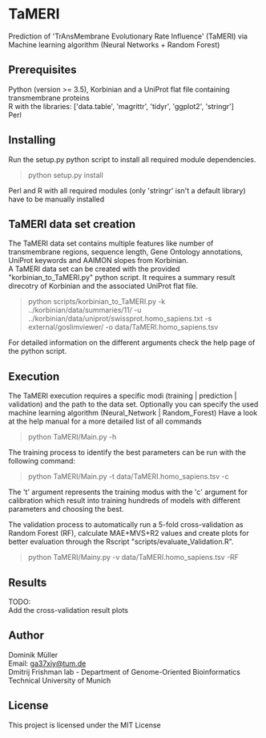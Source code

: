 # TaMERI

Prediction of 'TrAnsMembrane Evolutionary Rate Influence' (TaMERI) via Machine learning algorithm (Neural Networks + Random Forest)

## Prerequisites

Python (version >= 3.5), Korbinian and a UniProt flat file containing transmembrane proteins\
R with the libraries: ['data.table', 'magrittr', 'tidyr', 'ggplot2', 'stringr']\
Perl

## Installing

Run the setup.py python script to install all required module dependencies.
> python setup.py install

Perl and R with all required modules (only 'stringr' isn't a default library) have to be manually installed

## TaMERI data set creation

The TaMERI data set contains multiple features like number of transmembrane regions, sequence length, Gene Ontology annotations, UniProt keywords and AAIMON slopes from Korbinian.\
A TaMERI data set can be created with the provided "korbinian_to_TaMERI.py" python script. It requires a summary result direcotry of Korbinian and the associated UniProt flat file.
> python scripts/korbinian_to_TaMERI.py -k ../korbinian/data/summaries/11/ -u ../korbinian/data/uniprot/swissprot.homo_sapiens.txt -s external/goslimviewer/ -o data/TaMERI.homo_sapiens.tsv

For detailed information on the different arguments check the help page of the python script.

## Execution

The TaMERI execution requires a specific modi (training | prediction | validation) and the path to the data set.
Optionally you can specify the used machine learning algorithm (Neural_Network | Random_Forest)
Have a look at the help manual for a more detailed list of all commands
> python TaMERI/Main.py -h


The training process to identify the best parameters can be run with the following command:
> python TaMERI/Main.py -t data/TaMERI.homo_sapiens.tsv -c

The 't' argument represents the training modus with the 'c' argument for calibration which result into training hundreds of models with different parameters and choosing the best.

The validation process to automatically run a 5-fold cross-validation as Random Forest (RF), calculate MAE+MVS+R2 values and create plots for better evaluation through the Rscript "scripts/evaluate_Validation.R".
> python TaMERI/Mainy.py -v data/TaMERI.homo_sapiens.tsv -RF

## Results

TODO:\
Add the cross-validation result plots

## Author

Dominik Müller\
Email: ga37xiy@tum.de\
Dmitrij Frishman lab - Department of Genome-Oriented Bioinformatics\
Technical University of Munich

## License

This project is licensed under the MIT License
